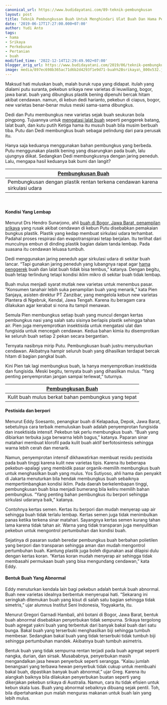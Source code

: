 ```yaml
---
canonical_url: https://www.budidayatani.com/89-teknik-pembungkusan
layout: post
title: Teknik Pembungkusan Buah Untuk Menghindari Ulat Buah Dan Hama Penggangu
date: '2019-06-17T17:27:00.000+07:00'
author: Yudi Anto
tags:
- hama
- Srikaya
- Perkebunan
- Pertanian
- buah
modified_time: '2022-12-14T12:29:49.902+07:00'
blogger_orig_url: https://www.budidayatani.com/2019/06/teknik-pembungkusan-buah-untuk.html
image: media/897ec698b365ac71d6b2d4293f1e9d71-buah%2Bsrikaya\_800x532.jpg
---
```

Maksud hati muluskan buah, malah buruk rupa yang didapat. itulah yang dialami putu suranta, pekebun srikaya new varietas di leuwiliang, bogor, jawa barat. buah yang dibungkus plastik bening dipenuhi bercak hitam akibat cendawan. namun, di kebun dedi harianto, pekebun di ciapus, bogor, new varietas benar-benar mulus meski sama-sama dibungkus.

Dedi dan Putu membungkus new varietas sejak buah seukuran bola pingpong. Tujuannya untuk [mengatasi lalat buah](https://www.budidayatani.com/2019/07/insektisida-pembasmi-dan-pengusir-lalat.html) seperti penggerek batang, lalat buah, dan kutu putih Ketiga hama itu musuh buah bila musim berbuah tiba. Putu dan Dedi membungkus buah sebagai pelindung dari para perusak itu.

Hanya saja keduanya menggunakan bahan pembungkus yang berbeda. Putu menggunakan plastik bening yang disarungkan pada buah, lalu ujungnya diikat. Sedangkan Dedi membungkusnya dengan jaring peneduh. Lalu, mengapa hasil keduanya bak bumi dan langit?



| [Pembungkusan Buah](https://i0.wp.com/1.bp.blogspot.com/-A68beIWG-g0/XQZK5zcr9EI/AAAAAAAACLE/EEzRb3dckc4lm4ZuwsfJtoD1MAg3tYppwCLcBGAs/s1600/buah%2Bsrikaya_800x532.jpg?ssl=1) |
| --- |
| Pembungkusan dengan plastik rentan terkena cendawan karena sirkulasi udara |

 

#### Kondisi Yang Lembap

Menurut Drs Hendro Sunarjono, ahli [buah di Bogor, Jawa Barat, penampilan srikaya](https://www.budidayatani.com/2019/07/budidaya-buah-srikaya-san-pablo-dan.html) yang rusak akibat cendawan di kebun Putu disebabkan pemakaian bungkus plastik. Plastik yang kedap membuat sirkulasi udara terhambat. Padahal proses respirasi dan evapotranspirasi tetap berjalan. Itu terlihat dari munculnya embun di dinding plastik bagian dalam tanda lembap. Pada suasana itu cendawan leluasa tumbuh.

Dedi menggunakan jaring peneduh agar sirkulasi udara di sekitar buah lancar. “Tapi gunakan jaring peneduh yang lubangnya rapat agar [hama penggerek](https://www.budidayatani.com/2019/07/padi-transgenik-rojolele-tahan-hama.html) buah dan lalat buah tidak bisa tembus,” katanya. Dengan begitu, buah tetap terlindung tetapi kondisi iklim mikro di sekitar buah tidak lembap.

Buah mulus menjadi syarat mutlak new varietas untuk menembus pasar. “Konsumen tanahair lebih suka penampilan buah yang menarik,” kata Pien Sanjaya, asisten direktur PT Zanzibar, yang mengelola kebun new varietas Plantera di Ngebruk, Kendal, Jawa Tengah. Karena itu beragam cara dilakukan agar kerabat si nona itu tampil menawan.

Semula Pien membungkus setiap buah yang muncul dengan kertas pembungkus nasi yang salah satu sisinya berlapis plastik sehingga tahan air. Pien juga menyemprotkan insektisida untuk mengatasi ulat dan fungisida untuk mencegah cendawan. Kedua bahan kimia itu disemprotkan ke seluruh buah setiap 2 pekan secara bergantian.

Ternyata nasibnya mirip Putu. Pembungkusan buah justru menyuburkan cendawan. Akibatnya hampir seluruh buah yang dihasilkan terdapat bercak hitam di bagian pangkal buah.

Kini Pien tak lagi membungkus buah, la hanya menyemprotkan insektisida dan fungisida. Meski begitu, ternyata buah yang dihasilkan mulus. “Yang penting penyemprotan jangan sampai terlewat,” tuturnya.



| [Pembungkusan Buah](https://i0.wp.com/1.bp.blogspot.com/-elO880CEVus/XQZK-POGXcI/AAAAAAAACLI/hg0gaxrT4ukDdEeGyD994pVnVCLkj7eAQCLcBGAs/s1600/buah%2Bsrikaya_800x597.jpg?ssl=1) |
| --- |
| Kulit buah mulus berkat bahan pembungkus yang tepat |

#### Pestisida dan berpori

Menurut Eddy Soesanto, penangkar buah di Kelapadua, Depok, Jawa Barat, sebetulnya cara terbaik memuluskan buah adalah penyemprotan fungisida dan insektisida intensif. Pekebun tak perlu membungkus buah. “Buah yang dibiarkan terbuka juga berwarna lebih bagus,” katanya. Paparan sinar matahari membuat klorofil pada kulit buah aktif berfotosintesis sehingga warna lebih cerah dan menarik.

Namun, penyemprotan intensif dikhawatirkan membuat residu pestisida pada buah tinggi karena kulit new varietas tipis. Karena itu beberapa pekebun-apalagi yang membidik pasar organik-memilih membungkus buah untuk menghasilkan buah yang mulus. Yos Sutiyoso, ahli hama dan penyakit di Jakarta menuturkan bila hendak membungkus buah sebaiknya mempertimbangkan kondisi iklim. Pada daerah berkelembapan tinggi, pembungkusan buah bisa menjadi bumerang bila keliru memilih bahan pembungkus. “Yang penting bahan pembungkus itu berpori sehingga sirkulasi udaranya baik,” katanya.

Contohnya kertas semen. Kertas itu berpori dan mudah menyerap uap air sehingga buah tidak terlalu lembap. Kertas semen juga tidak menimbulkan panas ketika terkena sinar matahari. Sayangnya kertas semen kurang tahan lama karena tidak tahan air. Warna yang tidak transparan juga menyulitkan pekebun untuk mengontrol pertumbuhan dan kondisi buah.

Sejatinya di pasaran sudah beredar pembungkus buah berbahan polietilen yang berpori dan transparan sehingga aman dan mudah mengontrol pertumbuhan buah. Kantung plastik juga boleh digunakan asal dilapisi dulu dengan kertas koran. “Kertas koran mudah menyerap air sehingga tidak membasahi permukaan buah yang bisa mengundang cendawan,” kata Eddy.

#### Bentuk Buah Yang Abnormal

Eddy menuturkan kendala lain bagi pekebun adalah bentuk buah abnormal. Buah new varietas idealnya berbentuk menyerupai hati. “Sekarang ini seringkah ditemukan buah yang kisut di salah satu bagian sehingga tidak simetris,” ujar alumnus Institut Seni Indonesia, Yogyakarta, itu.

Menurut Gregori Garnadi Hambali, ahli botani di Bogor, Jawa Barat, bentuk buah abnormal disebabkan penyerbukan tidak sempurna. Srikaya tergolong buah agregat yakni buah yang terbentuk dari banyak bakal buah dari satu bunga. Bakal buah yang terserbuki menghasilkan biji sehingga tumbuh membesar. Sedangkan bakal buah yang tidak terserbuki tidak tumbuh biji sehingga pertumbuhan mandek. Akibatnya buah tumbuh asimetris.

Bentuk buah yang tidak sempurna rentan terjadi pada buah agregat seperti nangka, durian, dan sirsak. Musababnya, penyerbukan masih mengandalkan jasa hewan penyerbuk seperti serangga. “Kalau jumlah benangsari yang terbawa hewan penyerbuk tidak cukup untuk membuahi bakal buah, dipastikan banyak buah abnormal,” ujar Greg. Karena itu alangkah baiknya bila dilakukan penyerbukan buatan seperti yang dikerjakan pekebun srikaya di Australia. Namun, cara itu tidak efisien untuk kebun skala luas. Buah yang abnormal sebaiknya dibuang sejak pentil. Toh, bila dipertahankan pun malah menguras makanan untuk buah lain yang lebih mulus.

